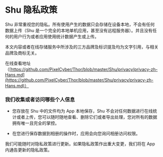 # Shu 隐私政策

Shu 非常重视您的隐私。所有使用产生的数据只会存储在设备本地，不会有任何数据上传（Shu 是一个完全的本地单机应用，甚至没有远程服务器）。并且没有任何的用户行为或者应用使用统计数据产生或上传。


本文内容或者在线存储服务中所涉及的三方品牌及标识提及均为文字引用，与相关品牌及商标无关。

在线查看地址（[https://github.com/PixelCyber/Thor/blob/master/Shu/privacy/privacy-zh-Hans.md](https://github.com/PixelCyber/Thor/blob/master/Shu/privacy/privacy-zh-Hans.md)）


### 我们收集或者访问哪些个人信息

- 您存放在 Shu 中的文件均为 App 本地保存，Shu 不会对任何数据进行在线统计或者上传，您可以随时随地查看、删除它们或者导出处理，您对所有的数据拥有唯一且完全的掌控。

- 在您进行保存数据到相册的操作时，应用会向您询问相册访问权限。


我们可能随时对隐私政策进行更新。如果隐私政策作出重大变更，我们将在 App 内通告更新的隐私政策。